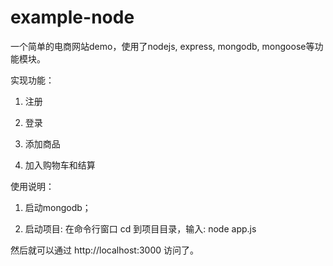 # example-node
一个简单的电商网站demo，使用了nodejs, express, mongodb, mongoose等功能模块。

实现功能：

1. 注册

2. 登录

3. 添加商品

4. 加入购物车和结算


使用说明：

1. 启动mongodb；

2. 启动项目: 在命令行窗口 cd 到项目目录，输入: node app.js

然后就可以通过 http://localhost:3000 访问了。
